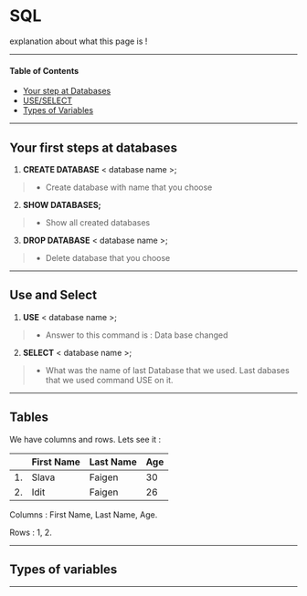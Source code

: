# SQL
explanation about what this page is !
***

#### Table of Contents
- [Your step at Databases](#Your-first-steps-at-databases)
- [USE/SELECT](#Use-and-Select)
- [Types of Variables](#Types-of-variables)


***
## Your first steps at databases
1. **CREATE DATABASE** < database name >;
> - Create database with name that you choose

2. **SHOW DATABASES;**
> - Show all created databases

3. **DROP DATABASE** < database name >;
 > - Delete database that you choose
***

## Use and Select
1. **USE**  < database name >;
> - Answer to this command is : Data base changed

2. **SELECT**  < database name >;
> - What was the name of last Database that we used.
>   Last dabases that we used command USE on it.
***

## Tables
We have columns and rows. Lets see it :

|  | First Name | Last Name | Age  |
|--|------------|-----------|------|
|1.| Slava      | Faigen    |   30 |
|2.| Idit       | Faigen    |   26 |

Columns : First Name, Last Name, Age.

Rows : 1, 2.
***

## Types of variables

***
